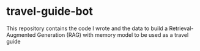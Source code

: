 # travel-guide-bot
This repository contains the code I wrote and the data to build a Retrieval-Augmented Generation (RAG) with memory model to be used as a travel guide
